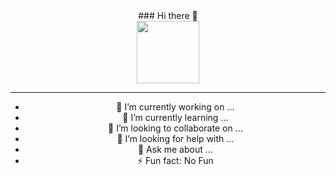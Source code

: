 <div id="header" align="center">
### Hi there 👋 <br>

  <img src="https://media.giphy.com/media/M9gbBd9nbDrOTu1Mqx/giphy.gif" width="100"/>

  <hr>

- 🔭 I’m currently working on ...<br>
- 🌱 I’m currently learning ...<br>
- 👯 I’m looking to collaborate on ...<br>
- 🤔 I’m looking for help with ...<br>
- 💬 Ask me about ...<br>
- ⚡ Fun fact: No Fun<br>
</div>
